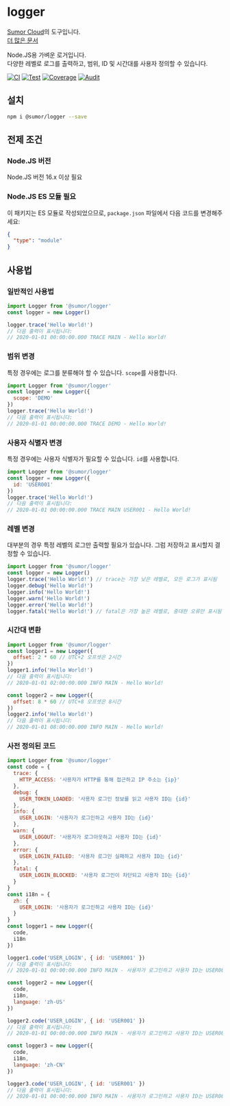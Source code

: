 # logger

[Sumor Cloud](https://sumor.cloud)의 도구입니다.  
[더 많은 문서](https://sumor.cloud/logger)

Node.JS용 가벼운 로거입니다.  
다양한 레벨로 로그를 출력하고, 범위, ID 및 시간대를 사용자 정의할 수 있습니다.

[![CI](https://github.com/sumor-cloud/logger/actions/workflows/ci.yml/badge.svg)](https://github.com/sumor-cloud/logger/actions/workflows/ci.yml)
[![Test](https://github.com/sumor-cloud/logger/actions/workflows/ut.yml/badge.svg)](https://github.com/sumor-cloud/logger/actions/workflows/ut.yml)
[![Coverage](https://github.com/sumor-cloud/logger/actions/workflows/coverage.yml/badge.svg)](https://github.com/sumor-cloud/logger/actions/workflows/coverage.yml)
[![Audit](https://github.com/sumor-cloud/logger/actions/workflows/audit.yml/badge.svg)](https://github.com/sumor-cloud/logger/actions/workflows/audit.yml)

## 설치

```bash
npm i @sumor/logger --save
```

## 전제 조건

### Node.JS 버전

Node.JS 버전 16.x 이상 필요

### Node.JS ES 모듈 필요

이 패키지는 ES 모듈로 작성되었으므로, `package.json` 파일에서 다음 코드를 변경해주세요:

```json
{
  "type": "module"
}
```

## 사용법

### 일반적인 사용법

```js
import Logger from '@sumor/logger'
const logger = new Logger()

logger.trace('Hello World!')
// 다음 출력이 표시됩니다:
// 2020-01-01 00:00:00.000 TRACE MAIN - Hello World!
```

### 범위 변경

특정 경우에는 로그를 분류해야 할 수 있습니다. `scope`를 사용합니다.

```js
import Logger from '@sumor/logger'
const logger = new Logger({
  scope: 'DEMO'
})
logger.trace('Hello World!')
// 다음 출력이 표시됩니다:
// 2020-01-01 00:00:00.000 TRACE DEMO - Hello World!
```

### 사용자 식별자 변경

특정 경우에는 사용자 식별자가 필요할 수 있습니다. `id`를 사용합니다.

```js
import Logger from '@sumor/logger'
const logger = new Logger({
  id: 'USER001'
})
logger.trace('Hello World!')
// 다음 출력이 표시됩니다:
// 2020-01-01 00:00:00.000 TRACE MAIN USER001 - Hello World!
```

### 레벨 변경

대부분의 경우 특정 레벨의 로그만 출력할 필요가 있습니다. 그럼 저장하고 표시할지 결정할 수 있습니다.

```js
import Logger from '@sumor/logger'
const logger = new Logger()
logger.trace('Hello World!') // trace는 가장 낮은 레벨로, 모든 로그가 표시됨
logger.debug('Hello World!')
logger.info('Hello World!')
logger.warn('Hello World!')
logger.error('Hello World!')
logger.fatal('Hello World!') // fatal은 가장 높은 레벨로, 중대한 오류만 표시됨
```

### 시간대 변환

```js
import Logger from '@sumor/logger'
const logger1 = new Logger({
  offset: 2 * 60 // UTC+2 오프셋은 2시간
})
logger1.info('Hello World!')
// 다음 출력이 표시됩니다:
// 2020-01-01 02:00:00.000 INFO MAIN - Hello World!

const logger2 = new Logger({
  offset: 8 * 60 // UTC+8 오프셋은 8시간
})
logger2.info('Hello World!')
// 다음 출력이 표시됩니다:
// 2020-01-01 08:00:00.000 INFO MAIN - Hello World!
```

### 사전 정의된 코드

```js
import Logger from '@sumor/logger'
const code = {
  trace: {
    HTTP_ACCESS: '사용자가 HTTP를 통해 접근하고 IP 주소는 {ip}'
  },
  debug: {
    USER_TOKEN_LOADED: '사용자 로그인 정보를 읽고 사용자 ID는 {id}'
  },
  info: {
    USER_LOGIN: '사용자가 로그인하고 사용자 ID는 {id}'
  },
  warn: {
    USER_LOGOUT: '사용자가 로그아웃하고 사용자 ID는 {id}'
  },
  error: {
    USER_LOGIN_FAILED: '사용자 로그인 실패하고 사용자 ID는 {id}'
  },
  fatal: {
    USER_LOGIN_BLOCKED: '사용자 로그인이 차단되고 사용자 ID는 {id}'
  }
}
const i18n = {
  zh: {
    USER_LOGIN: '사용자가 로그인하고 사용자 ID는 {id}'
  }
}
const logger1 = new Logger({
  code,
  i18n
})

logger1.code('USER_LOGIN', { id: 'USER001' })
// 다음 출력이 표시됩니다:
// 2020-01-01 00:00:00.000 INFO MAIN - 사용자가 로그인하고 사용자 ID는 USER001

const logger2 = new Logger({
  code,
  i18n,
  language: 'zh-US'
})

logger2.code('USER_LOGIN', { id: 'USER001' })
// 다음 출력이 표시됩니다:
// 2020-01-01 00:00:00.000 INFO MAIN - 사용자가 로그인하고 사용자 ID는 USER001

const logger3 = new Logger({
  code,
  i18n,
  language: 'zh-CN'
})

logger3.code('USER_LOGIN', { id: 'USER001' })
// 다음 출력이 표시됩니다:
// 2020-01-01 00:00:00.000 INFO MAIN - 사용자가 로그인하고 사용자 ID는 USER001
```
